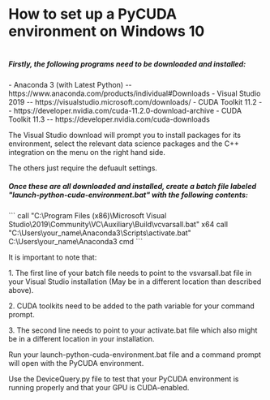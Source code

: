 <h1>How to set up a PyCUDA environment on Windows 10<h1/>
<p>
<h5>Firstly, the following programs need to be downloaded and installed:</h5>
</p>
<p>
- Anaconda 3 (with Latest Python) -- https://www.anaconda.com/products/individual#Downloads
- Visual Studio 2019 -- https://visualstudio.microsoft.com/downloads/
- CUDA Toolkit 11.2 -- https://developer.nvidia.com/cuda-11.2.0-download-archive
- CUDA Toolkit 11.3 -- https://developer.nvidia.com/cuda-downloads
</p>
<p>
The Visual Studio download will prompt you to install packages for its environment, select the relevant data science packages and the C++ integration on the menu on the right hand side.

The others just require the defuault settings.
</p>
<p>
<h5>Once these are all downloaded and installed, create a batch file labeled "launch-python-cuda-environment.bat" with the following contents:</h5>
</p>
<p>
```
call "C:\Program Files (x86)\Microsoft Visual Studio\2019\Community\VC\Auxiliary\Build\vcvarsall.bat" x64
call "C:\Users\your_name\Anaconda3\Scripts\activate.bat" C:\Users\your_name\Anaconda3
cmd
```
</p>
<p>
It is important to note that:
</p>
<p>
1. The first line of your batch file needs to point to the vsvarsall.bat file in your Visual Studio installation (May be in a different location than described above).
</p>
2. CUDA toolkits need to be added to the path variable for your command prompt.
<p>
3. The second line needs to point to your activate.bat file which also might be in a different location in your installation.
</p>
<p>
Run your launch-python-cuda-environment.bat file and a command prompt will open with the PyCUDA environment.

Use the DeviceQuery.py file to test that your PyCUDA environment is running properly and that your GPU is CUDA-enabled.
</p>
